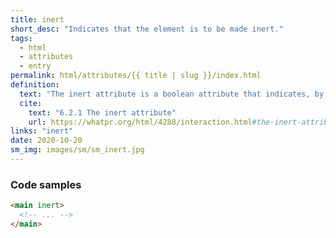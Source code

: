 ```yaml
---
title: inert
short_desc: "Indicates that the element is to be made inert."
tags:
  - html
  - attributes
  - entry
permalink: html/attributes/{{ title | slug }}/index.html
definition:
  text: "The inert attribute is a boolean attribute that indicates, by its presence, that the element and all its shadow-including descendants is to be made inert."
  cite:
    text: "6.2.1 The inert attribute"
    url: https://whatpr.org/html/4288/interaction.html#the-inert-attribute
links: "inert"
date: 2020-10-20
sm_img: images/sm/sm_inert.jpg
---
```


<h3><span>Code samples</span></h3>

```html
<main inert>
  <!-- ... -->
</main>
```
